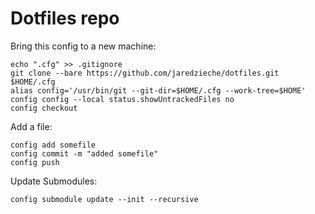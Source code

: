 # Dotfiles repo
Bring this config to a new machine:
```shell
echo ".cfg" >> .gitignore
git clone --bare https://github.com/jaredzieche/dotfiles.git $HOME/.cfg
alias config='/usr/bin/git --git-dir=$HOME/.cfg --work-tree=$HOME'
config config --local status.showUntrackedFiles no
config checkout
```
Add a file:
```shell
config add somefile
config commit -m "added somefile"
config push
```
Update Submodules:
```shell
config submodule update --init --recursive
```
